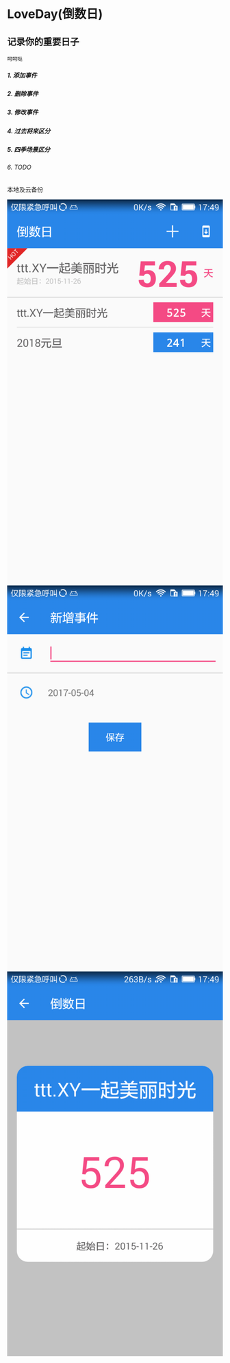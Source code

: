 # LoveDay(倒数日)


## 记录你的重要日子

```
呵呵哒
``` 

##### 1. 添加事件
##### 2. 删除事件
##### 3. 修改事件
##### 4. 过去将来区分
##### 5. 四季场景区分
###### 6. TODO

本地及云备份

  


![image](https://github.com/TEENSTITAN/LoveDay/blob/master/image/main.png)
![image](https://github.com/TEENSTITAN/LoveDay/blob/master/image/edit.png)
![image](https://github.com/TEENSTITAN/LoveDay/blob/master/image/detail.png)
